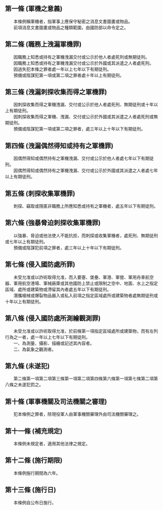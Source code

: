 第一條 (軍機之意義)
-------------------
　　本條例稱軍機者，指軍事上應保守秘密之消息文書圖畫或物品。  
　　前項消息文書圖畫或物品之種類範圍，由國防部以命令定之。  


第二條 (職務上洩漏軍機罪)
-------------------------
　　因職務上知悉或持有之軍機洩漏交付或公示於他人者處死刑或無期徒刑。  
　　因職務上知悉或持有之軍機洩漏交付或公示於外國或其派遣之人者處死刑。  
　　因過失犯本條之罪者處一年以上七年以下有期徒刑。  
　　預備或陰謀犯第一項或第二項之罪者處十年以上有期徒刑。  


第三條 (洩漏刺探收集而得之軍機罪)
---------------------------------
　　因刺探收集而得之軍機洩漏、交付或公示於他人者處死刑、無期徒刑或十年以上有期徒刑。  
　　因刺探收集而得之軍機、洩漏、交付或公示於外國或其派遣之人者處死刑或無期徒刑。  
　　預備或陰謀犯第一項或第二項之罪者，處三年以上十年以下有期徒刑。  


第四條 (洩漏偶然得知或持有之軍機罪)
-----------------------------------
　　因偶然得知或偶然持有之軍機洩漏、交付或公示於他人者處七年以下有期徒刑。  
　　因偶然得知或偶然持有之軍機洩漏、交付或公示於外國或其派遣之人者處七年以上有期徒刑。  


第五條 (刺探收集軍機罪)
-----------------------
　　刺探、竊取或隱匿非職務上所應知悉或持有之軍機者，處五年以下有期徒刑。  


第六條 (強暴脅迫刺探收集軍機罪)
-------------------------------
　　以強暴、脅迫或他法使人不能抗拒，而刺探或收集軍機者，處死刑、無期徒刑或七年以上有期徒刑。  
　　預備或陰謀犯前項之罪者，處三年以上十年以下有期徒刑。  


第七條 (侵入國防處所罪)
-----------------------
　　未受允准或以詐術取得允准，而入要塞、堡壘、軍港、軍營、軍用舟車航空器、軍用航空港場、軍械廠庫或其他國防上禁止或限制之空中、地面、水上之指定區域、處所或建築物或滯留其內者處五年以下有期徒刑。  
　　潛攜槍械或爆裂物品器入或私入前項之指定區域處所或建築物者處無期徒刑或十年以上有期徒刑。  


第八條 (侵入國防處所測繪觀測罪)
-------------------------------
　　未受允准或以詐術取得允准，於前條第一項指定區域處所或建築物，而有左列行為之一者，處一年以上七年以下有期徒刑。  
　　一、為測量、攝影、描繪或記述其內容者。  
　　二、為氣象之觀測者。  


第九條 (未遂犯)
---------------
　　第二條第一項第二項第三條第一項第二項第四條第六條第一項第七條第二項第八條之未遂犯罰之。  


第十條 (軍事機關及司法機關之審理)
---------------------------------
　　犯本條例之罪者，除現役軍人由軍事機關審理外由司法機關審理之。  


第十一條 (補充規定)
-------------------
　　本條例未規定者，適用其他法律之規定。  


第十二條 (施行期限)
-------------------
　　本條例施行期間為六年。  


第十三條 (施行日)
-----------------
　　本條例自公布日施行。